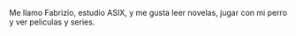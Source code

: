 Me llamo Fabrizio, estudio ASIX, y me gusta leer novelas, jugar con mi perro y ver peliculas y series.
